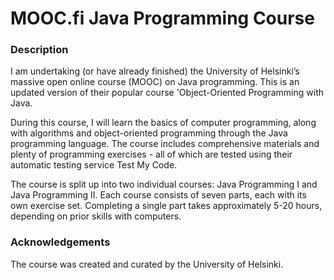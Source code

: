 # **MOOC.fi Java Programming Course**

### **Description**
I am undertaking (or have already finished) the University of Helsinki’s massive open online course (MOOC) on Java programming. This is an updated version of their popular course 'Object-Oriented Programming with Java.

During this course, I will learn the basics of computer programming, along with algorithms and object-oriented programming through the Java programming language. The course includes comprehensive materials and plenty of programming exercises - all of which are tested using their automatic testing service Test My Code.

The course is split up into two individual courses: Java Programming I and Java Programming II. Each course consists of seven parts, each with its own exercise set. Completing a single part takes approximately 5-20 hours, depending on prior skills with computers.

### **Acknowledgements**
The course was created and curated by the University of Helsinki.
